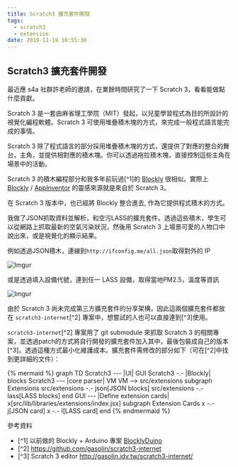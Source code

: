 ```yaml
---
title: Scratch3 擴充套件開發
tags:
  - scratch3
  - extension
date: 2019-11-19 10:55:30
---
```


## Scratch3 擴充套件開發

最近應 s4a 社群許老師的邀請，在業餘時間研究了一下 Scratch 3，看看能做點什麼貢獻。

Scratch 3 是一套由麻省理工學院（MIT）發起，以兒童學習程式為目的所設計的視覺化編程軟體。Scratch 3 可使用堆疊積木塊的方式，來完成一般程式語言能完成的事情。

Scratch 3 除了程式語言的部分採用堆疊積木塊的方式，還提供了對應的整合的舞台，主角，並提供相對應的積木塊。你可以透過拖拉積木塊，直接控制這些主角在場景中的活動。

Scratch 3 的積木編程部分和我多年前玩過[^1]的 [Blockly](https://developers.google.com/blockly/) 很相似。實際上 [Blockly](https://developers.google.com/blockly/) / [AppInventor](https://appinventor.mit.edu/) 的靈感來源就是來自於 Scratch 3。

在 Scratch 3 版本中，也已經將 Blockly 整合進去, 作為它提供程式積木的方式。

我做了JSON抓取資料並解析，和空污LASS的擴充套件。透過這些積木，學生可以從網路上抓取最新的空氣污染狀況，然後用 Scratch 3 上場景可愛的人物口中說出來，或是視覺化的顯示結果。

例如透過JSON積木，連線到`http://ifconfig.me/all.json`取得對外的 IP

![Imgur](https://i.imgur.com/Ponon0r.png)

或是透過填入設備代號，連到任一 LASS 設備，取得當地PM2.5，溫度等資訊

![Imgur](https://i.imgur.com/XpV8YUJ.png)

由於 Scratch 3 尚未完成第三方擴充套件的分享架構，因此這兩個擴充套件都放在 `scratch3-internet`[^2] 專案中，想嘗試的人也可以直接連到[^3]使用。

`scratch3-internet`[^2] 專案用了 git submodule 來抓取 Scratch 3 的相關專案，並透過patch的方式將自行開發的擴充套件加入其中，最後包裝成自己的版本[^3]。透過這種方式最小化維護成本。擴充套件需修改的部分如下（可在[^2]中找到更詳細的文件）：

{% mermaid %}
graph TD
Scratch3 --- |UI| GUI
Scratch3 -.- |Blockly| blocks
Scratch3 --- |core parser| VM
VM --> src/extensions
subgraph Extensions
src/extensions -.- json[JSON blocks]
src/extensions -.- lass[LASS blocks]
end
GUI --- |Define extension cards| x[src/lib/libraries/extensions/index.jsx]
subgraph Extension Cards
x -.- j[JSON card]
x -.- l[LASS card]
end
{% endmermaid %}

參考資料

- [^1] 以前做的 Blockly + Arduino 專案 [BlocklyDuino](https://github.com/BlocklyDuino/BlocklyDuino)
- [^2] https://github.com/gasolin/scratch3-internet
- [^3] Scratch 3 editor http://gasolin.idv.tw/scratch3-internet/
